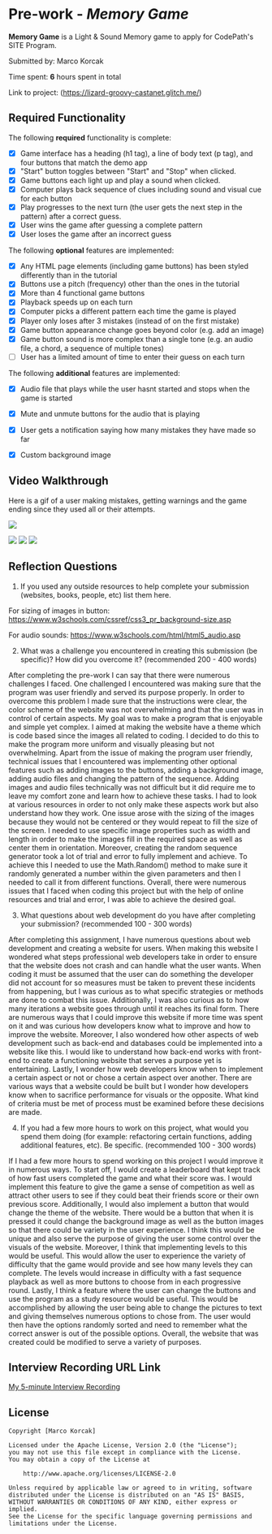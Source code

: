 # Pre-work - *Memory Game*

**Memory Game** is a Light & Sound Memory game to apply for CodePath's SITE Program. 

Submitted by: Marco Korcak

Time spent: **6** hours spent in total

Link to project: (https://lizard-groovy-castanet.glitch.me/)

## Required Functionality

The following **required** functionality is complete:

* [X] Game interface has a heading (h1 tag), a line of body text (p tag), and four buttons that match the demo app
* [X] "Start" button toggles between "Start" and "Stop" when clicked. 
* [X] Game buttons each light up and play a sound when clicked. 
* [X] Computer plays back sequence of clues including sound and visual cue for each button
* [X] Play progresses to the next turn (the user gets the next step in the pattern) after a correct guess. 
* [X] User wins the game after guessing a complete pattern
* [X] User loses the game after an incorrect guess

The following **optional** features are implemented:

* [X] Any HTML page elements (including game buttons) has been styled differently than in the tutorial
* [X] Buttons use a pitch (frequency) other than the ones in the tutorial
* [X] More than 4 functional game buttons
* [X] Playback speeds up on each turn
* [X] Computer picks a different pattern each time the game is played
* [X] Player only loses after 3 mistakes (instead of on the first mistake)
* [X] Game button appearance change goes beyond color (e.g. add an image)
* [X] Game button sound is more complex than a single tone (e.g. an audio file, a chord, a sequence of multiple tones)
* [ ] User has a limited amount of time to enter their guess on each turn

The following **additional** features are implemented:

- [X] Audio file that plays while the user hasnt started and stops when the game is started
- [X] Mute and unmute buttons for the audio that is playing
- [X] User gets a notification saying how many mistakes they have made so far
- [X] Custom background image



## Video Walkthrough


Here is a gif of a user making mistakes, getting warnings and the game ending since they used all or their attempts.

![](https://user-images.githubusercontent.com/77298953/160968471-799fd394-c29e-46c8-a859-b628cd752b7f.gif)

![](gif2-link-here)
![](gif3-link-here)
![](gif4-link-here)

## Reflection Questions
1. If you used any outside resources to help complete your submission (websites, books, people, etc) list them here. 

For sizing of images in button: https://www.w3schools.com/cssref/css3_pr_background-size.asp 

For audio sounds: https://www.w3schools.com/html/html5_audio.asp

2. What was a challenge you encountered in creating this submission (be specific)? How did you overcome it? (recommended 200 - 400 words) 

After completing the pre-work I can say that there were numerous challenges I faced. One challenged I encountered was making sure that the program was user friendly and served its purpose properly. In order to overcome this problem I made sure that the instructions were clear, the color scheme of the website was not overwhelming and that the user was in control of certain aspects. My goal was to make a program that is enjoyable and simple yet complex. I aimed at making the website have a theme which is code based since the images all related to coding. I decided to do this to make the program more uniform and visually pleasing but not overwhelming. Apart from the issue of making the program user friendly, technical issues that I encountered was implementing other optional features such as adding images to the buttons, adding a background image, adding audio files and changing the pattern of the sequence. Adding images and audio files technically was not difficult but it did require me to leave my comfort zone and learn how to achieve these tasks. I had to look at various resources in order to not only make these aspects work but also understand how they work. One issue arose with the sizing of the images because they would not be centered or they would repeat to fill the size of the screen. I needed to use specific image properties such as width and length in order to make the images fill in the required space as well as center them in orientation. Moreover, creating the random sequence generator took a lot of trial and error to fully implement and achieve. To achieve this I needed to use the Math.Random() method to make sure it randomly generated a number within the given parameters and then I needed to call it from different functions. Overall, there were numerous issues that I faced when coding this project but with the help of online resources and trial and error, I was able to achieve the desired goal.     

3. What questions about web development do you have after completing your submission? (recommended 100 - 300 words) 

After completing this assignment, I have numerous questions about web development and creating a website for users. When making this website I wondered what steps professional web developers take in order to ensure that the website does not crash and can handle what the user wants. When coding it must be assumed that the user can do something the developer did not account for so measures must be taken to prevent these incidents from happening, but I was curious as to what specific strategies or methods are done to combat this issue. Additionally, I was also curious as to how many iterations a website goes through until it reaches its final form. There are numerous ways that I could improve this website if more time was spent on it and was curious how developers know what to improve and how to improve the website. Moreover, I also wondered how other aspects of web development such as back-end and databases could be implemented into a website like this. I would like to understand how back-end works with front-end to create a functioning website that serves a purpose yet is entertaining. Lastly, I wonder how web developers know when to implement a certain aspect or not or chose a certain aspect over another. There are various ways that a website could be built but I wonder how developers know when to sacrifice performance for visuals or the opposite. What kind of criteria must be met of process must be examined before these decisions are made.   

4. If you had a few more hours to work on this project, what would you spend them doing (for example: refactoring certain functions, adding additional features, etc). Be specific. (recommended 100 - 300 words) 

If I had a few more hours to spend working on this project I would improve it in numerous ways. To start off, I would create a leaderboard that kept track of how fast users completed the game and what their score was. I would implement this feature to give the game a sense of competition as well as attract other users to see if they could beat their friends score or their own previous score. Additionally, I would also implement a button that would change the theme of the website. There would be a button that when it is pressed it could change the background image as well as the button images so that there could be variety in the user experience. I think this would be unique and also serve the purpose of giving the user some control over the visuals of the website. Moreover, l think that implementing levels to this would be useful. This would allow the user to experience the variety of difficulty that the game would provide and see how many levels they can complete. The levels would increase in difficulty with a fast sequence playback as well as more buttons to choose from in each progressive round. Lastly, I think a feature where the user can change the buttons and use the program as a study resource would be useful. This would be accomplished by allowing the user being able to change the pictures to text and giving themselves numerous options to chose from. The user would then have the options randomly sorted and need to remember what the correct answer is out of the possible options. Overall, the website that was created could be modified to serve a variety of purposes.   



## Interview Recording URL Link

[My 5-minute Interview Recording](your-link-here)


## License

    Copyright [Marco Korcak]

    Licensed under the Apache License, Version 2.0 (the "License");
    you may not use this file except in compliance with the License.
    You may obtain a copy of the License at

        http://www.apache.org/licenses/LICENSE-2.0

    Unless required by applicable law or agreed to in writing, software
    distributed under the License is distributed on an "AS IS" BASIS,
    WITHOUT WARRANTIES OR CONDITIONS OF ANY KIND, either express or implied.
    See the License for the specific language governing permissions and
    limitations under the License.
